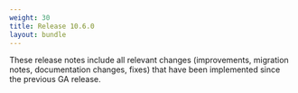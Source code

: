 ```yaml
---
weight: 30
title: Release 10.6.0
layout: bundle
---
```


These release notes include all relevant changes (improvements, migration notes, documentation changes, fixes) that have been implemented since the previous GA release.

